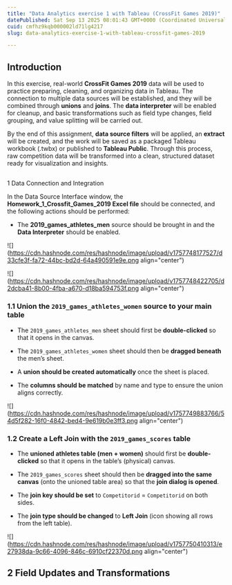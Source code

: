 ```yaml
---
title: "Data Analytics exercise 1 with Tableau (CrossFit Games 2019)"
datePublished: Sat Sep 13 2025 08:01:43 GMT+0000 (Coordinated Universal Time)
cuid: cmfhz9kqb000002ld71lg4217
slug: data-analytics-exercise-1-with-tableau-crossfit-games-2019

---
```


## Introduction

In this exercise, real-world **CrossFit Games 2019** data will be used to practice preparing, cleaning, and organizing data in Tableau. The connection to multiple data sources will be established, and they will be combined through **unions** and **joins**. The **data interpreter** will be enabled for cleanup, and basic transformations such as field type changes, field grouping, and value splitting will be carried out.

By the end of this assignment, **data source filters** will be applied, an **extract** will be created, and the work will be saved as a packaged Tableau workbook (.twbx) or published to **Tableau Public**. Through this process, raw competition data will be transformed into a clean, structured dataset ready for visualization and insights.

##   
1 Data Connection and Integration

  
In the Data Source Interface window, the **Homework\_1\_Crossfit\_Games\_2019 Excel file** should be connected, and the following actions should be performed:

* The **2019\_games\_athletes\_men** source should be brought in and the **Data Interpreter** should be enabled.
    

![](https://cdn.hashnode.com/res/hashnode/image/upload/v1757748177527/d33cfe3f-fa72-44bc-bd2d-64a490591e9e.png align="center")

![](https://cdn.hashnode.com/res/hashnode/image/upload/v1757748422705/d2dcba41-8b00-4fba-a670-d18ba594753f.png align="center")

### 1.1 Union the `2019_games_athletes_women` source to your main table

* The `2019_games_athletes_men` sheet should first be **double-clicked** so that it opens in the canvas.
    
* The `2019_games_athletes_women` sheet should then be **dragged beneath** the men’s sheet.
    
* A **union should be created automatically** once the sheet is placed.
    
* The **columns should be matched** by name and type to ensure the union aligns correctly.
    

![](https://cdn.hashnode.com/res/hashnode/image/upload/v1757749883766/54d5f282-16f0-4842-bed4-9e619b0e3ff3.png align="center")

### 1.2 Create a Left Join with the `2019_games_scores` table

* The **unioned athletes table (men + women)** should first be **double-clicked** so that it opens in the table’s (physical) canvas.
    
* The `2019_games_scores` sheet should then be **dragged into the same canvas** (onto the unioned table area) so that the **join dialog is opened**.
    
* The **join key should be set** to `Competitorid` = `Competitorid` on both sides.
    
* The **join type should be changed** to **Left Join** (icon showing all rows from the left table).
    

![](https://cdn.hashnode.com/res/hashnode/image/upload/v1757750410313/e27938da-9c66-4096-846c-6910cf22370d.png align="center")

## **2 Field Updates and Transformations**